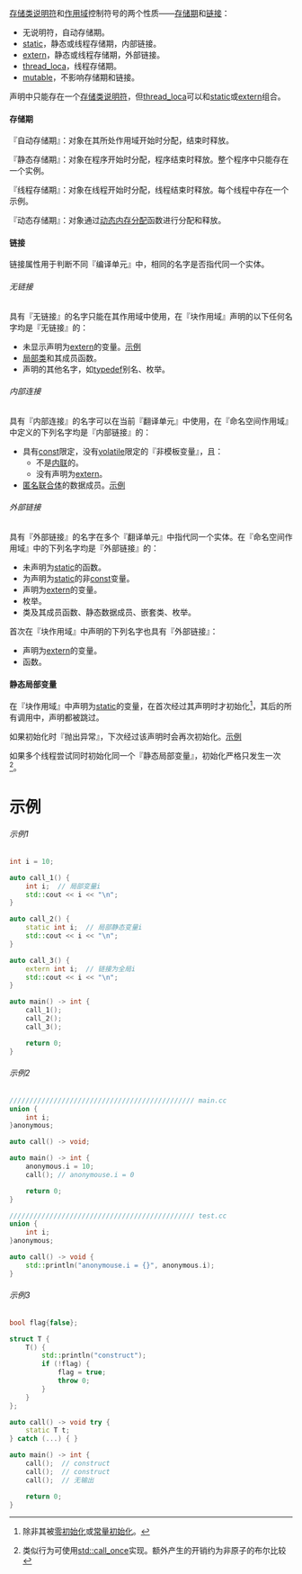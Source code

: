 [存储类说明符]()和[作用域]()控制符号的两个性质——[存储期]()和[链接]()：

* 无说明符，自动存储期。
* [static]()，静态或线程存储期，内部链接。
* [extern]()，静态或线程存储期，外部链接。
* [thread_loca]()，线程存储期。
* [mutable]()，不影响存储期和链接。

声明中只能存在一个[存储类说明符]()，但[thread_loca]()可以和[static]()或[extern]()组合。

#### 存储期

『自动存储期』：对象在其所处作用域开始时分配，结束时释放。

『静态存储期』：对象在程序开始时分配，程序结束时释放。整个程序中只能存在一个实例。

『线程存储期』：对象在线程开始时分配，线程结束时释放。每个线程中存在一个示例。

『动态存储期』：对象通过[动态内存分配]()函数进行分配和释放。

#### 链接

链接属性用于判断不同『编译单元』中，相同的名字是否指代同一个实体。

###### 无链接

具有『无链接』的名字只能在其作用域中使用，在『块作用域』声明的以下任何名字均是『无链接』的：

* 未显示声明为[extern]()的变量。[示例](#示例1)
* [局部类]()和其成员函数。
* 声明的其他名字，如[typedef]()别名、枚举。

###### 内部连接

具有『内部连接』的名字可以在当前『翻译单元』中使用，在『命名空间作用域』中定义的下列名字均是『内部链接』的：

* 具有[const]()限定，没有[volatile]()限定的『非模板变量』，且：
  * 不是[内联]()的。
  * 没有声明为[extern]()。
* [匿名联合体]()的数据成员。[示例](#示例2)

###### 外部链接

具有『外部链接』的名字在多个『翻译单元』中指代同一个实体。在『命名空间作用域』中的下列名字均是『外部链接』的：

* 未声明为[static]()的函数。
* 为声明为[static]()的非[const]()变量。
* 声明为[extern]()的变量。
* 枚举。
* 类及其成员函数、静态数据成员、嵌套类、枚举。

首次在『块作用域』中声明的下列名字也具有『外部链接』：

* 声明为[extern]()的变量。
* 函数。

#### 静态局部变量

在『块作用域』中声明为[static]()的变量，在首次经过其声明时才初始化[^1]，其后的所有调用中，声明都被跳过。

如果初始化时『抛出异常』，下次经过该声明时会再次初始化。[示例](#示例3)

如果多个线程尝试同时初始化同一个『静态局部变量』，初始化严格只发生一次[^2]。

# 示例

###### 示例1

```cpp
int i = 10;

auto call_1() {
    int i;  // 局部变量i
    std::cout << i << "\n";
}

auto call_2() {
    static int i;  // 局部静态变量i
    std::cout << i << "\n";
}

auto call_3() {
    extern int i;  // 链接为全局i
    std::cout << i << "\n";
}

auto main() -> int {
    call_1();
    call_2();
    call_3();

    return 0;
}
```

###### 示例2

```cpp
////////////////////////////////////////////// main.cc
union {
	int i;
}anonymous;

auto call() -> void;

auto main() -> int {
	anonymous.i = 10;
	call(); // anonymouse.i = 0

	return 0;
}

////////////////////////////////////////////// test.cc
union {
	int i;
}anonymous;

auto call() -> void {
	std::println("anonymouse.i = {}", anonymous.i);
}
```

###### 示例3

```cpp
bool flag{false};

struct T {
    T() {
        std::println("construct");
        if (!flag) {
            flag = true;
            throw 0;
        }
    }
};

auto call() -> void try {
    static T t;
} catch (...) { }

auto main() -> int {
    call();  // construct
    call();  // construct
    call();  // 无输出

    return 0;
}
```





[^1]:除非其被[零初始化]()或[常量初始化]()。
[^2]:类似行为可使用[std::call_once]()实现。额外产生的开销约为非原子的布尔比较
